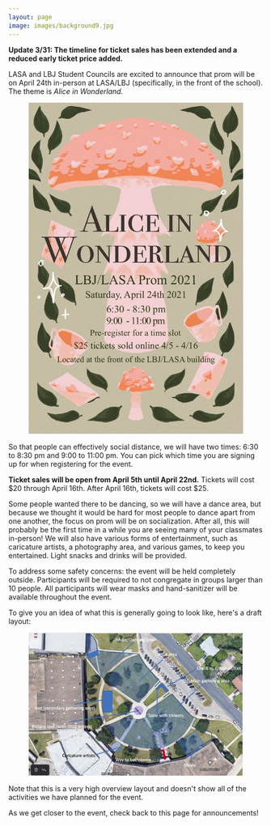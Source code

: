 ```yaml
---
layout: page
image: images/background9.jpg
---
```

**Update 3/31: The timeline for ticket sales has been extended and a reduced early ticket price added.**

LASA and LBJ Student Councils are excited to announce that prom will be on April 24th in-person at LASA/LBJ (specifically, in the front of the school). The theme is _Alice in Wonderland_.

<figure>
    <a href="/images/prom2021Poster.jpg"><img src="/images/prom2021Poster.jpg" width="500"></a>
</figure>

So that people can effectively social distance, we will have two times: 6:30 to 8:30 pm and 9:00 to 11:00 pm. You can pick which time you are signing up for when registering for the event.

**Ticket sales will be open from April 5th until April 22nd.** Tickets will cost $20 through April 16th. After April 16th, tickets will cost $25.

Some people wanted there to be dancing, so we will have a dance area, but because we thought it would be hard for most people to dance apart from one another, the focus on prom will be on socialization. After all, this will probably be the first time in a while you are seeing many of your classmates in-person! We will also have various forms of entertainment, such as caricature artists, a photography area, and various games, to keep you entertained. Light snacks and drinks will be provided.

To address some safety concerns: the event will be held completely outside. Participants will be required to not congregate in groups larger than 10 people. All participants will wear masks and hand-sanitizer will be available throughout the event.

To give you an idea of what this is generally going to look like, here's a draft layout:
<figure>
    <a href="/images/prom2021DraftLayout1.png"><img src="/images/prom2021DraftLayout1.png" width="500"></a>
</figure>
Note that this is a very high overview layout and doesn't show all of the activities we have planned for the event.

As we get closer to the event, check back to this page for announcements!
